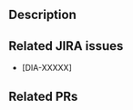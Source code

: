 ## Description 


## Related JIRA issues

* [DIA-XXXXX]

## Related PRs

<!-- * #123 -->
<!-- * dialoguemd/scribe#1234  -->



<!-- 📋 Checklist:
1. Follows [Commit Convention] and [Code Review guidelines]
   - example: feat(lang): add German language - DIA-12345
2. Relevant labels set
3. Draft PR for WIP
4. Requested from and notified to a team

[Commit Convention]: https://www.notion.so/godialogue/Commit-Convention-84fd9a4c149e48c998d760f1c9176df0
[Code Review guidelines]: https://www.notion.so/godialogue/Code-Review-c5f3fcd185ca49aca73ade497c398fe9  -->
